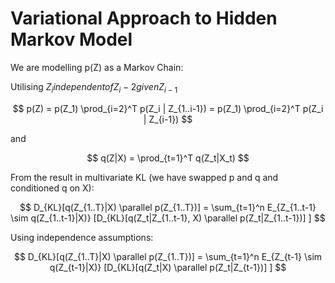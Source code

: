 # Variational Approach to Hidden Markov Model

We are modelling p(Z) as a Markov Chain:

Utilising $Z_i independent of Z_i-2 given Z_{i-1}$

$$
p(Z) = p(Z_1) \prod_{i=2}^T p(Z_i | Z_{1..i-1}) = p(Z_1) \prod_{i=2}^T p(Z_i | Z_{i-1})
$$

and

$$
q(Z|X) = \prod_{t=1}^T q(Z_t|X_t)
$$

From the result in multivariate KL (we have swapped p and q and conditioned q on X):

$$
D_{KL}[q(Z_{1..T}|X) \parallel p(Z_{1..T})] = \sum_{t=1}^n E_{Z_{1..t-1} \sim q(Z_{1..t-1}|X)} [D_{KL}[q(Z_t|Z_{1..t-1}, X) \parallel p(Z_t|Z_{1..t-1})] ]
$$

Using independence assumptions:

$$
D_{KL}[q(Z_{1..T}|X) \parallel p(Z_{1..T})] = \sum_{t=1}^n E_{Z_{t-1} \sim q(Z_{t-1}|X)} [D_{KL}[q(Z_t|X) \parallel p(Z_t|Z_{t-1})] ]
$$
